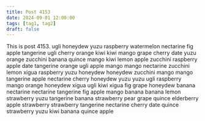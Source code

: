 ```yaml
---
title: Post 4153
date: 2024-09-01 12:00:00
tags: [tag1, tag2]
draft: false
---
```

This is post 4153.
ugli
honeydew
yuzu
raspberry
watermelon
nectarine
fig
apple
tangerine
ugli
cherry
orange
kiwi
kiwi
mango
grape
cherry
date
yuzu
orange
zucchini
banana
quince
mango
kiwi
lemon
apple
zucchini
raspberry
apple
date
tangerine
orange
ugli
apple
mango
mango
nectarine
zucchini
lemon
xigua
raspberry
yuzu
honeydew
honeydew
zucchini
mango
mango
tangerine
apple
nectarine
cherry
honeydew
yuzu
yuzu
ugli
raspberry
mango
orange
honeydew
xigua
ugli
kiwi
xigua
fig
grape
honeydew
banana
nectarine
nectarine
tangerine
fig
apple
mango
banana
banana
lemon
strawberry
yuzu
tangerine
banana
strawberry
pear
grape
quince
elderberry
apple
strawberry
strawberry
tangerine
nectarine
cherry
date
quince
strawberry
yuzu
kiwi
banana
quince
apple

